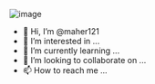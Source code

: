 ![image](https://user-images.githubusercontent.com/52576892/145487711-0a819b29-ae81-4cef-811d-ba431c8fd7fb.png)
- 👋 Hi, I’m @maher121
- 👀 I’m interested in ...
- 🌱 I’m currently learning ...
- 💞️ I’m looking to collaborate on ...
- 📫 How to reach me ...
<!---
maher121/maher121 is a ✨ special ✨ repository because its `README.md` (this file) appears on your GitHub profile.
You can click the Preview link to take a look at your changes.
--->
